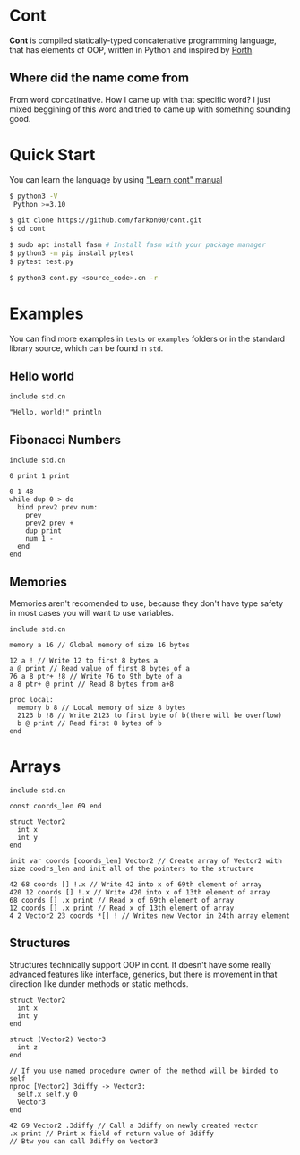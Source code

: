 # Cont

__Cont__ is compiled statically-typed concatenative programming language, that has elements of OOP, written in Python and inspired by [Porth](https://gitlab.com/tsoding/porth).

## Where did the name come from
From word concatinative. 
How I came up with that specific word?
I just mixed beggining of this word and tried to came up with something sounding good.

# Quick Start
You can learn the language by using ["Learn cont" manual](https://github.com/farkon00/cont/blob/master/learn-cont/00-learn-cont.md)

```bash
$ python3 -V
 Python >=3.10

$ git clone https://github.com/farkon00/cont.git
$ cd cont

$ sudo apt install fasm # Install fasm with your package manager
$ python3 -m pip install pytest
$ pytest test.py

$ python3 cont.py <source_code>.cn -r
```

# Examples
You can find more examples in `tests` or `examples` folders or in the standard library source, which can be found in `std`.

## Hello world
```
include std.cn

"Hello, world!" println
```

## Fibonacci Numbers
```
include std.cn

0 print 1 print

0 1 48 
while dup 0 > do
  bind prev2 prev num:
    prev
    prev2 prev +
    dup print
    num 1 -
  end
end
```

## Memories

Memories aren't recomended to use, because they don't have type safety in most cases you will want to use variables.

```
include std.cn

memory a 16 // Global memory of size 16 bytes

12 a ! // Write 12 to first 8 bytes a
a @ print // Read value of first 8 bytes of a
76 a 8 ptr+ !8 // Write 76 to 9th byte of a
a 8 ptr+ @ print // Read 8 bytes from a+8

proc local:
  memory b 8 // Local memory of size 8 bytes
  2123 b !8 // Write 2123 to first byte of b(there will be overflow)
  b @ print // Read first 8 bytes of b
end
```

# Arrays
```
include std.cn

const coords_len 69 end

struct Vector2
  int x
  int y
end

init var coords [coords_len] Vector2 // Create array of Vector2 with size coodrs_len and init all of the pointers to the structure 

42 68 coords [] !.x // Write 42 into x of 69th element of array
420 12 coords [] !.x // Write 420 into x of 13th element of array
68 coords [] .x print // Read x of 69th element of array
12 coords [] .x print // Read x of 13th element of array
4 2 Vector2 23 coords *[] ! // Writes new Vector in 24th array element
```

## Structures
Structures technically support OOP in cont. It doesn't have some really advanced features like interface, generics, but there is movement in that direction like dunder methods or static methods. 

```
struct Vector2
  int x
  int y
end

struct (Vector2) Vector3
  int z
end

// If you use named procedure owner of the method will be binded to self
nproc [Vector2] 3diffy -> Vector3:
  self.x self.y 0
  Vector3
end

42 69 Vector2 .3diffy // Call a 3diffy on newly created vector
.x print // Print x field of return value of 3diffy
// Btw you can call 3diffy on Vector3
```
